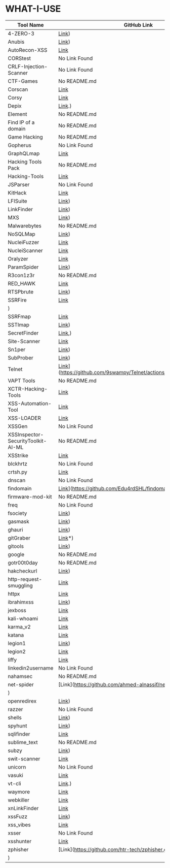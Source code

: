# WHAT-I-USE
| Tool Name | GitHub Link |
|-----------|-------------|
| 4-ZERO-3 | [Link](https://github.com/Dheerajmadhukar/4-ZERO-3/blob/main/img/4-ZERO-3_priview.gif)) |
| Anubis | [Link](https://github.com/jonluca/Anubis/blob/master/coverage.svg)) |
| AutoRecon-XSS | [Link](https://github.com/un9nplayer/AutoRecon-XSS.git) |
| CORStest | No Link Found |
| CRLF-Injection-Scanner | No Link Found |
| CTF-Games | No README.md |
| Corscan | [Link](https://github.com/Angix-Black/Corscan?tab=MIT-1-ov-file") |
| Corsy | [Link](https://github.com/s0md3v/Corsy"><img) |
| Depix | [Link](https://github.com/JonasSchatz/DepixHMM).) |
| Element | No README.md |
| Find IP of a domain | No README.md |
| Game Hacking | No README.md |
| Gopherus | No Link Found |
| GraphQLmap | [Link](https://github.com/swisskyrepo/GraphQLmap) |
| Hacking Tools Pack | No README.md |
| Hacking-Tools | [Link](https://github.com/aw-junaid/aw-junaid/blob/main/peakpx.jpg") |
| JSParser | No Link Found |
| KitHack | [Link](https://github.com/AdrMXR/KitHack/blob/master/images/banner.png") |
| LFISuite | [Link](https://github.com/D35m0nd142/LFISuite/blob/master/COPYING.GPL)) |
| LinkFinder | [Link](https://github.com/beautify-web/js-beautify)) |
| MXS | [Link](https://github.com/sarperavci/MXS/issues/7)) |
| Malwarebytes | No README.md |
| NoSQLMap | [Link](https://github.com/codingo/NoSQLMap/blob/master/COPYING)) |
| NucleiFuzzer | [Link](https://github.com/0xKayala/NucleiFuzzer/issues"><img) |
| NucleiScanner | [Link](https://github.com/0xKayala/NucleiScanner/issues"><img) |
| Oralyzer | [Link](https://github.com/r0075h3ll/Oralyzer.git) |
| ParamSpider | [Link](https://github.com/PushkraJ99/ParamSpider/blob/master/static/paramspider.png?raw=true)) |
| R3con1z3r | No README.md |
| RED_HAWK | [Link](https://github.com/Tuhinshubhra/RED_HAWK`) |
| RTSPbrute | [Link](https://github.com/Ullaakut/cameradar)) |
| SSRFire | [Link](https://github.com/michaelben6/SSRFIRE/blob/master/static/ssrfire.png)
) |
| SSRFmap | [Link](https://github.com/swisskyrepo/SSRFmap) |
| SSTImap | [Link](https://github.com/vladko312/sstimap)) |
| SecretFinder | [Link](https://github.com/GerbenJavado/LinkFinder),) |
| Site-Scanner | [Link](https://github.com/TalMaIka/Site-Scanner"><img) |
| Sn1per | [Link](https://github.com/1N3/Sn1per/releases)) |
| SubProber | [Link](https://github.com/sanjai-AK47/Subprober/blob/main/LICENSE)) |
| Telnet | [Link](https://github.com/9swampy/Telnet/actions/workflows/build.yml/badge.svg)](https://github.com/9swampy/Telnet/actions/workflows/build.yml)) |
| VAPT Tools | No README.md |
| XCTR-Hacking-Tools | [Link](https://github.com/capture0x/XCTR-Hacking-Tools/) |
| XSS-Automation-Tool | [Link](https://github.com/EmperialX/XSS-Automation-Tool.git) |
| XSS-LOADER | [Link](https://github.com/capture0x/XSS-LOADER/) |
| XSSGen | No Link Found |
| XSSInspector-SecurityToolkit-AI-ML | No README.md |
| XSStrike | [Link](https://github.com/s0md3v/XSStrike"><img) |
| blckhrtz | No Link Found |
| crtsh.py | [Link](https://github.com/YashGoti/crtsh.py.git) |
| dnscan | No Link Found |
| findomain | [Link](https://github.com/Edu4rdSHL/findomain/workflows/Github%20Actions/badge.svg)](https://github.com/Edu4rdSHL/findomain/actions)) |
| firmware-mod-kit | No README.md |
| freq | No Link Found |
| fsociety | [Link](https://github.com/Manisso/fsociety/blob/master/LICENSE)) |
| gasmask | [Link](https://github.com/maldevel)) |
| ghauri | [Link](https://github.com/r0oth3x49/ghauri/releases/tag/1.3.7)) |
| gitGraber | [Link](https://github.com/settings/tokens)*) |
| gitools | [Link](https://github.com/Angix-Black/gitools/blob/main/img/photo.png)) |
| google | No README.md |
| gotr00t0day | No README.md |
| hakcheckurl | [Link](https://github.com/hakluke/hakrawler)) |
| http-request-smuggling | [Link](https://github.com/anshumanpattnaik/http-request-smuggling.git) |
| httpx | [Link](https://github.com/projectdiscovery/httpx/releases"><img) |
| ibrahimxss | [Link](https://github.com/ibrahimxss/ibrahimxss/assets/173381793/afcef8a5-dd60-492c-a3e8-0fa28a7aafeb)) |
| jexboss | [Link](https://github.com/joaomatosf/jexboss.git) |
| kali-whoami | [Link](https://github.com/omer-dogan/kali-whoami/issues/new?assignees=omer-dogan&labels=enhancement&template=feature_request.md&title=Feature+Request">Feature) |
| karma_v2 | [Link](https://github.com/Dheerajmadhukar/karma_v2.git) |
| katana | [Link](https://github.com/projectdiscovery/katana/issues"><img) |
| legion1 | [Link](https://github.com/GoVanguard/legion/blob/master/images/LegionBanner.png)) |
| legion2 | [Link](https://github.com/carlospolop/legion.git) |
| liffy | [Link](https://github.com/mzfr/liffy"><img) |
| linkedin2username | No Link Found |
| nahamsec | No README.md |
| net-spider | [Link](https://github.com/ahmed-alnassif/net-spider.git
) |
| openredirex | [Link](https://github.com/devanshbatham/OpenRedireX/blob/master/static/openredirex.png?raw=true)) |
| razzer | No Link Found |
| shells | [Link](https://github.com/theart42/Sharpcat)) |
| spyhunt | [Link](https://github.com/gotr00t0day/spyhunt/blob/main/spyhunt_logo_cropped.png)) |
| sqlifinder | [Link](https://github.com/americo/sqlifinder) |
| sublime_text | No README.md |
| subzy | [Link](https://github.com/EdOverflow/can-i-take-over-xyz/blob/master/README.md)) |
| swit-scanner | [Link](https://github.com/RedSecurity/swit-scanner.git) |
| unicorn | No Link Found |
| vasuki | [Link](https://github.com/cyb3rzest/Vasuki/"><img) |
| vt-cli | [Link](https://github.com/VirusTotal/vt-cli/releases).) |
| waymore | [Link](https://github.com/xnl-h4ck3r/waymore/blob/main/waymore/images/title.png"></center>) |
| webkiller | [Link](https://github.com/ultrasecurity/webkiller.git) |
| xnLinkFinder | [Link](https://github.com/xnl-h4ck3r/xnLinkFinder/blob/main/xnLinkFinder/images/title.png"></center>) |
| xssFuzz | [Link](https://github.com/user-attachments/assets/3cac3ab4-c084-44e6-a856-2c0e95a5e596)) |
| xss_vibes | [Link](https://github.com/faiyazahmad07/xss_vibes) |
| xsser | No Link Found |
| xsshunter | [Link](https://github.com/mandatoryprogrammer/xsshunter-express) |
| zphisher | [Link](https://github.com/htr-tech/zphisher.git
) |
